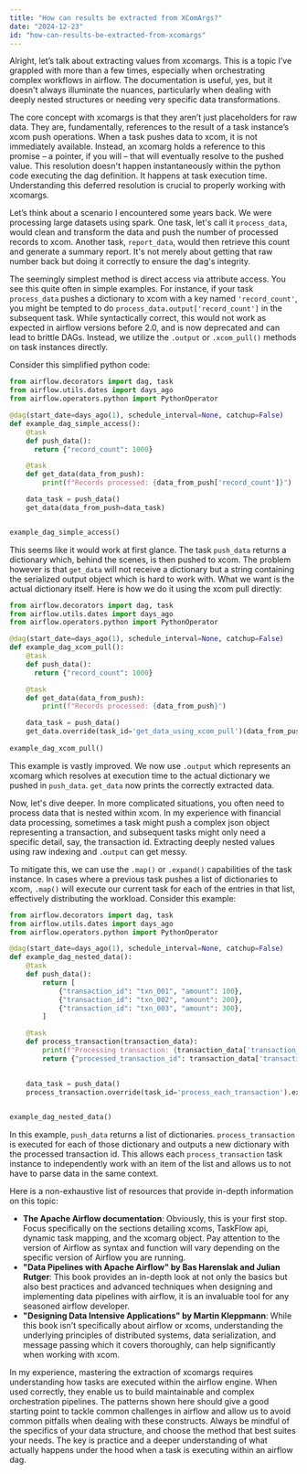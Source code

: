 ```yaml
---
title: "How can results be extracted from XComArgs?"
date: "2024-12-23"
id: "how-can-results-be-extracted-from-xcomargs"
---
```


Alright, let’s talk about extracting values from xcomargs. This is a topic I’ve grappled with more than a few times, especially when orchestrating complex workflows in airflow. The documentation is useful, yes, but it doesn't always illuminate the nuances, particularly when dealing with deeply nested structures or needing very specific data transformations.

The core concept with xcomargs is that they aren’t just placeholders for raw data. They are, fundamentally, references to the result of a task instance’s xcom push operations. When a task pushes data to xcom, it is not immediately available. Instead, an xcomarg holds a reference to this promise – a pointer, if you will – that will eventually resolve to the pushed value. This resolution doesn't happen instantaneously within the python code executing the dag definition. It happens at task execution time. Understanding this deferred resolution is crucial to properly working with xcomargs.

Let’s think about a scenario I encountered some years back. We were processing large datasets using spark. One task, let's call it `process_data`, would clean and transform the data and push the number of processed records to xcom. Another task, `report_data`, would then retrieve this count and generate a summary report. It's not merely about getting that raw number back but doing it correctly to ensure the dag's integrity.

The seemingly simplest method is direct access via attribute access. You see this quite often in simple examples. For instance, if your task `process_data` pushes a dictionary to xcom with a key named `'record_count'`, you might be tempted to do `process_data.output['record_count']` in the subsequent task. While syntactically correct, this would not work as expected in airflow versions before 2.0, and is now deprecated and can lead to brittle DAGs. Instead, we utilize the `.output` or `.xcom_pull()` methods on task instances directly.

Consider this simplified python code:

```python
from airflow.decorators import dag, task
from airflow.utils.dates import days_ago
from airflow.operators.python import PythonOperator

@dag(start_date=days_ago(1), schedule_interval=None, catchup=False)
def example_dag_simple_access():
    @task
    def push_data():
      return {"record_count": 1000}

    @task
    def get_data(data_from_push):
        print(f"Records processed: {data_from_push['record_count']}")

    data_task = push_data()
    get_data(data_from_push=data_task)


example_dag_simple_access()
```
This seems like it would work at first glance. The task `push_data` returns a dictionary which, behind the scenes, is then pushed to xcom. The problem however is that `get_data` will not receive a dictionary but a string containing the serialized output object which is hard to work with. What we want is the actual dictionary itself. Here is how we do it using the xcom pull directly:

```python
from airflow.decorators import dag, task
from airflow.utils.dates import days_ago
from airflow.operators.python import PythonOperator

@dag(start_date=days_ago(1), schedule_interval=None, catchup=False)
def example_dag_xcom_pull():
    @task
    def push_data():
      return {"record_count": 1000}

    @task
    def get_data(data_from_push):
        print(f"Records processed: {data_from_push}")

    data_task = push_data()
    get_data.override(task_id='get_data_using_xcom_pull')(data_from_push=data_task.output)
    
example_dag_xcom_pull()

```

This example is vastly improved. We now use `.output` which represents an xcomarg which resolves at execution time to the actual dictionary we pushed in `push_data`. `get_data` now prints the correctly extracted data.

Now, let's dive deeper. In more complicated situations, you often need to process data that is nested within xcom. In my experience with financial data processing, sometimes a task might push a complex json object representing a transaction, and subsequent tasks might only need a specific detail, say, the transaction id. Extracting deeply nested values using raw indexing and `.output` can get messy.

To mitigate this, we can use the `.map()` or `.expand()` capabilities of the task instance. In cases where a previous task pushes a list of dictionaries to xcom, `.map()` will execute our current task for each of the entries in that list, effectively distributing the workload. Consider this example:
```python
from airflow.decorators import dag, task
from airflow.utils.dates import days_ago
from airflow.operators.python import PythonOperator

@dag(start_date=days_ago(1), schedule_interval=None, catchup=False)
def example_dag_nested_data():
    @task
    def push_data():
        return [
            {"transaction_id": "txn_001", "amount": 100},
            {"transaction_id": "txn_002", "amount": 200},
            {"transaction_id": "txn_003", "amount": 300},
        ]

    @task
    def process_transaction(transaction_data):
        print(f"Processing transaction: {transaction_data['transaction_id']}")
        return {"processed_transaction_id": transaction_data['transaction_id']}
        

    data_task = push_data()
    process_transaction.override(task_id='process_each_transaction').expand(transaction_data=data_task.output)
   

example_dag_nested_data()
```
In this example, `push_data` returns a list of dictionaries. `process_transaction` is executed for each of those dictionary and outputs a new dictionary with the processed transaction id. This allows each `process_transaction` task instance to independently work with an item of the list and allows us to not have to parse data in the same context.

Here is a non-exhaustive list of resources that provide in-depth information on this topic:

*   **The Apache Airflow documentation**: Obviously, this is your first stop. Focus specifically on the sections detailing xcoms, TaskFlow api, dynamic task mapping, and the xcomarg object. Pay attention to the version of Airflow as syntax and function will vary depending on the specific version of Airflow you are running.
*   **"Data Pipelines with Apache Airflow" by Bas Harenslak and Julian Rutger**: This book provides an in-depth look at not only the basics but also best practices and advanced techniques when designing and implementing data pipelines with airflow, it is an invaluable tool for any seasoned airflow developer.
*   **"Designing Data Intensive Applications" by Martin Kleppmann**: While this book isn't specifically about airflow or xcoms, understanding the underlying principles of distributed systems, data serialization, and message passing which it covers thoroughly, can help significantly when working with xcom.

In my experience, mastering the extraction of xcomargs requires understanding how tasks are executed within the airflow engine. When used correctly, they enable us to build maintainable and complex orchestration pipelines. The patterns shown here should give a good starting point to tackle common challenges in airflow and allow us to avoid common pitfalls when dealing with these constructs. Always be mindful of the specifics of your data structure, and choose the method that best suites your needs. The key is practice and a deeper understanding of what actually happens under the hood when a task is executing within an airflow dag.
